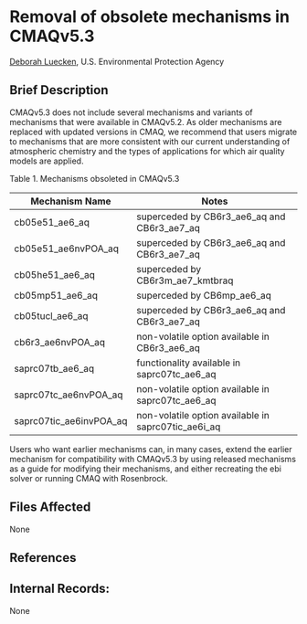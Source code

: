 # Removal of obsolete mechanisms in CMAQv5.3

[Deborah Luecken](mailto:luecken.deborah@epa.gov), U.S. Environmental Protection Agency

## Brief Description

CMAQv5.3 does not include several mechanisms and variants of mechanisms that were available in CMAQv5.2. 
As older mechanisms are replaced with updated versions in CMAQ, we recommend that users migrate to mechanisms that are more consistent with our current understanding of atmospheric chemistry and the types of applications for which air quality models are applied.  

Table 1. Mechanisms obsoleted in CMAQv5.3 

|Mechanism Name| Notes |                                  
| ----------------------- | ------------------------------------------------------- |
|cb05e51_ae6_aq | superceded by CB6r3_ae6_aq and CB6r3_ae7_aq |
|cb05e51_ae6nvPOA_aq | superceded by CB6r3_ae6_aq and CB6r3_ae7_aq |
|cb05he51_ae6_aq | superceded by CB6r3m_ae7_kmtbraq |
|cb05mp51_ae6_aq | superceded by CB6mp_ae6_aq |
|cb05tucl_ae6_aq | superceded by CB6r3_ae6_aq and CB6r3_ae7_aq|
|cb6r3_ae6nvPOA_aq | non-volatile option available in CB6r3_ae6_aq |
|saprc07tb_ae6_aq | functionality available in saprc07tc_ae6_aq|
|saprc07tc_ae6nvPOA_aq | non-volatile option available  in saprc07tc_ae6_aq|
|saprc07tic_ae6invPOA_aq | non-volatile option available in saprc07tic_ae6i_aq|


Users who want earlier mechanisms can, in many cases, extend the earlier mechanism for compatibility with CMAQv5.3 by using released mechanisms as a guide for modifying their mechanisms, and either recreating the ebi solver or running CMAQ with Rosenbrock.  

## Files Affected
None

## References

## Internal Records:
None


